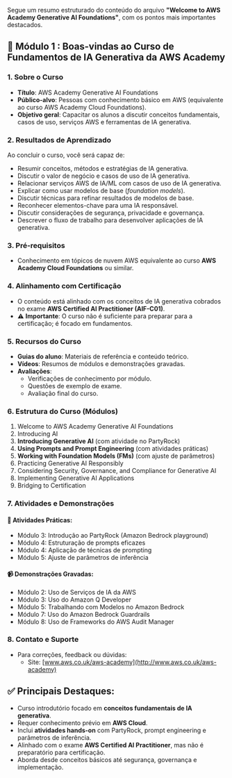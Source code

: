 Segue um resumo estruturado do conteúdo do arquivo **"Welcome to AWS Academy Generative AI Foundations"**, com os pontos mais importantes destacados.

## 📘 Módulo 1 : Boas-vindas ao Curso de Fundamentos de IA Generativa da AWS Academy

### 1. **Sobre o Curso**
- **Título**: AWS Academy Generative AI Foundations
- **Público-alvo**: Pessoas com conhecimento básico em AWS (equivalente ao curso AWS Academy Cloud Foundations).
- **Objetivo geral**: Capacitar os alunos a discutir conceitos fundamentais, casos de uso, serviços AWS e ferramentas de IA generativa.

### 2. **Resultados de Aprendizado**
Ao concluir o curso, você será capaz de:
- Resumir conceitos, métodos e estratégias de IA generativa.
- Discutir o valor de negócio e casos de uso de IA generativa.
- Relacionar serviços AWS de IA/ML com casos de uso de IA generativa.
- Explicar como usar modelos de base (*foundation models*).
- Discutir técnicas para refinar resultados de modelos de base.
- Reconhecer elementos-chave para uma IA responsável.
- Discutir considerações de segurança, privacidade e governança.
- Descrever o fluxo de trabalho para desenvolver aplicações de IA generativa.

### 3. **Pré-requisitos**
- Conhecimento em tópicos de nuvem AWS equivalente ao curso **AWS Academy Cloud Foundations** ou similar.

### 4. **Alinhamento com Certificação**
- O conteúdo está alinhado com os conceitos de IA generativa cobrados no exame **AWS Certified AI Practitioner (AIF-C01)**.
- ⚠️ **Importante**: O curso não é suficiente para preparar para a certificação; é focado em fundamentos.

### 5. **Recursos do Curso**
- **Guias do aluno**: Materiais de referência e conteúdo teórico.
- **Vídeos**: Resumos de módulos e demonstrações gravadas.
- **Avaliações**:
  - Verificações de conhecimento por módulo.
  - Questões de exemplo de exame.
  - Avaliação final do curso.

### 6. **Estrutura do Curso (Módulos)**
1. Welcome to AWS Academy Generative AI Foundations  
2. Introducing AI  
3. **Introducing Generative AI** (com atividade no PartyRock)  
4. **Using Prompts and Prompt Engineering** (com atividades práticas)  
5. **Working with Foundation Models (FMs)** (com ajuste de parâmetros)  
6. Practicing Generative AI Responsibly  
7. Considering Security, Governance, and Compliance for Generative AI  
8. Implementing Generative AI Applications  
9. Bridging to Certification  

### 7. **Atividades e Demonstrações**
#### 🎯 Atividades Práticas:
- Módulo 3: Introdução ao PartyRock (Amazon Bedrock playground)
- Módulo 4: Estruturação de prompts eficazes
- Módulo 4: Aplicação de técnicas de prompting
- Módulo 5: Ajuste de parâmetros de inferência

#### 📹 Demonstrações Gravadas:
- Módulo 2: Uso de Serviços de IA da AWS
- Módulo 3: Uso do Amazon Q Developer
- Módulo 5: Trabalhando com Modelos no Amazon Bedrock
- Módulo 7: Uso do Amazon Bedrock Guardrails
- Módulo 8: Uso de Frameworks do AWS Audit Manager

### 8. **Contato e Suporte**
- Para correções, feedback ou dúvidas:
  - Site: [www.aws.co.uk/aws-academy](http://www.aws.co.uk/aws-academy)

## ✅ Principais Destaques:
- Curso introdutório focado em **conceitos fundamentais de IA generativa**.
- Requer conhecimento prévio em **AWS Cloud**.
- Inclui **atividades hands-on** com PartyRock, prompt engineering e parâmetros de inferência.
- Alinhado com o exame **AWS Certified AI Practitioner**, mas não é preparatório para certificação.
- Aborda desde conceitos básicos até segurança, governança e implementação.
